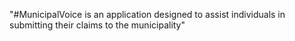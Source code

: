 "#MunicipalVoice is an application designed to assist individuals in submitting their claims to the municipality" 
